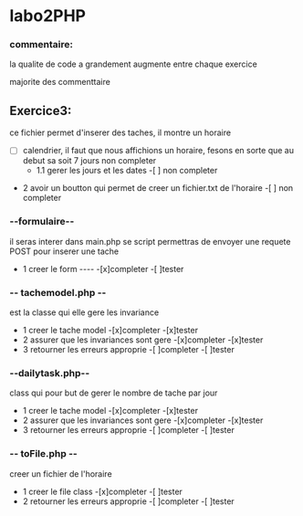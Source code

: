 # labo2PHP
### commentaire:
la qualite de code a grandement augmente entre chaque exercice

majorite des commenttaire 

## Exercice3:
ce fichier permet d'inserer des taches, il montre un horaire
-[ ] calendrier, il faut que nous affichions un horaire, fesons en sorte que au debut sa soit 7 jours
  non completer 
  - 1.1 gerer les jours et les dates                                                                       -[ ] non completer
- 2 avoir un boutton qui permet de creer un fichier.txt de l'horaire                                      -[ ] non completer

### --formulaire--
il seras interer dans main.php se script permettras de envoyer une requete POST pour inserer une tache 
- 1 creer le form ----                                                                                   -[x]completer        -[ ]tester    

### -- tachemodel.php -- 
est la classe qui elle gere les invariance                                                            
- 1 creer le tache model                                                                                  -[x]completer      -[x]tester     
- 2 assurer que les invariances sont gere                                                                 -[x]completer      -[x]tester     
- 3 retourner les erreurs approprie                                                                       -[ ]completer      -[ ]tester 


### --dailytask.php--
class qui pour but de gerer le nombre de tache par jour                                                  
- 1 creer le tache model                                                                                  -[x]completer   -[x]tester      
- 2 assurer que les invariances sont gere                                                                 -[x]completer   -[x]tester      
- 3 retourner les erreurs approprie                                                                       -[ ]completer   -[ ]tester

### -- toFile.php --
creer un fichier de l'horaire                                                                             
- 1 creer le file class                                                                                   -[x]completer   -[ ]tester
- 2 retourner les erreurs approprie                                                                       -[ ]completer   -[ ]tester 
